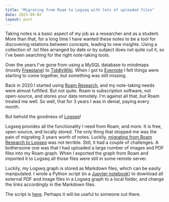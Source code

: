 ```yaml
---
title: "Migrating from Roam to Logseq with lots of uploaded files"
date: 2023-09-02
layout: post
---
```


Taking notes is a basic aspect of my job as a researcher and as a student. More than that, for a long time
I have wanted these notes to be a tool for discovering relations between concepts, leading to new insights.
Using a collection of .txt files arranged by date or by subject does not quite cut it, so I've been searching
for the right note-taking tools.

Over the years I've gone from using a MySQL database to mindmaps (mostly [Freeplane](https://docs.freeplane.org/)) to [TiddlyWiki](https://tiddlywiki.com/). When I got to [Evernote](https://evernote.com/) I felt things
were starting to come together, but something was still missing.

Back in 2020 I started using [Roam Research](https://roamresearch.com/), and
my note-taking needs were almost fulfilled. But not quite. Roam is subscription software, not open-source, and stores your data remotely. I'm against all that, but Roam treated me well. So well, that for 3 years I was
in denial, paying every month.

But behold the goodness of [Logseq](https://logseq.com/)!

Logseq provides all the functionality I need from Roam, and more. It is free, open-source, and
locally stored. The only thing that stopped me was the pain of migrating 3 years worth of notes.
Luckily, [migrating from Roam Research to Logseq](https://hub.logseq.com/getting-started/uQdEHALJo7RWnDLLLP7uux/how-to-switch-from-roam-research-to-logseq/epbNMUYPWBSjxfrog8v2sH) was not terrible. Still, it had a couple
of challenges. A bothersome one was that I had uploaded a large number of
images and PDF files into my Roam graph. When I exported the graph from Roam and imported it to Logseq
all those files were still in some remote server.

Luckily, my Logseq graph is stored as Markdown files, which can be easily manipulated.
I wrote a Python script (in a [Jupyter notebook](https://jupyter.org/)) to download all external 
PDF and image files in a Logseq graph to a local folder, and change the links accordingly in the Markdown files.

The script is [here](https://github.com/sergio-verduzco/lsad/tree/main). Perhaps it will be useful to someone out there.